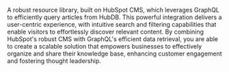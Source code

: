 A robust resource library, built on HubSpot CMS, which leverages GraphQL to efficiently query articles from HubDB. This powerful integration delivers a user-centric experience, with intuitive search and filtering capabilities that enable visitors to effortlessly discover relevant content. By combining HubSpot's robust CMS with GraphQL's efficient data retrieval, you are able to create a scalable solution that empowers businesses to effectively organize and share their knowledge base, enhancing customer engagement and fostering thought leadership.
